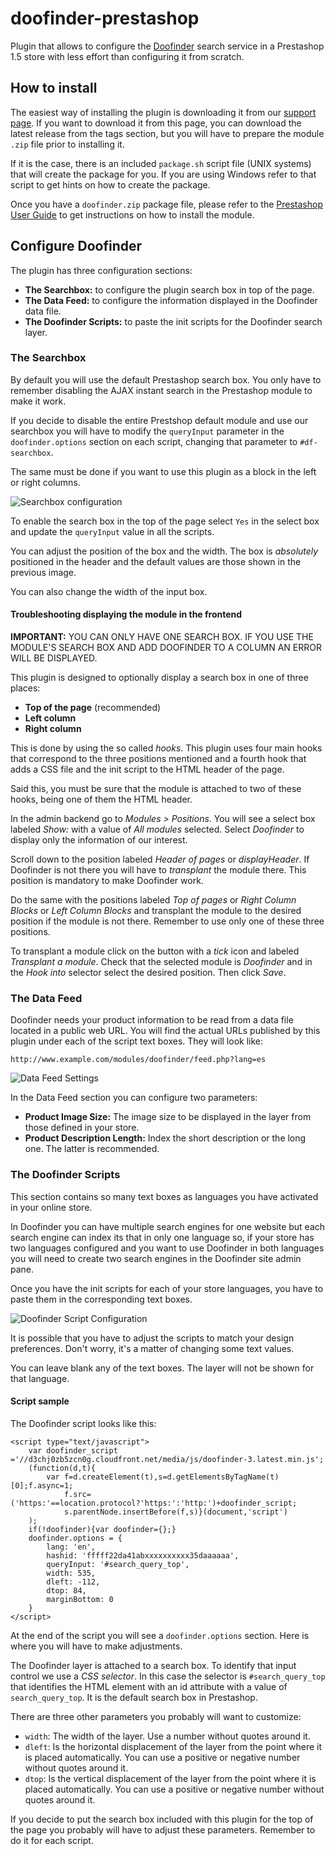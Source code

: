 # doofinder-prestashop

Plugin that allows to configure the [Doofinder](http://www.doofinder.com) search service in a Prestashop 1.5 store with less effort than configuring it from scratch.

## How to install

The easiest way of installing the plugin is downloading it from our [support page](http://support.doofinder.com). If you want to download it from this page, you can download the latest release from the tags section, but you will have to prepare the module `.zip` file prior to installing it.

If it is the case, there is an included `package.sh` script file (UNIX systems) that will create the package for you. If you are using Windows refer to that script to get hints on how to create the package.

Once you have a `doofinder.zip` package file, please refer to the [Prestashop User Guide](http://doc.prestashop.com/display/PS15/Managing+Modules+and+Themes#ManagingModulesandThemes-Installingmodules) to get instructions on how to install the module.

## Configure Doofinder

The plugin has three configuration sections:

- **The Searchbox:** to configure the plugin search box in top of the page.
- **The Data Feed:** to configure the information displayed in the Doofinder data file.
- **The Doofinder Scripts:** to paste the init scripts for the Doofinder search layer.

### The Searchbox

By default you will use the default Prestashop search box. You only have to remember disabling the AJAX instant search in the Prestashop module to make it work.

If you decide to disable the entire Prestshop default module and use our searchbox you will have to modify the `queryInput` parameter in the `doofinder.options` section on each script, changing that parameter to `#df-searchbox`.

The same must be done if you want to use this plugin as a block in the left or right columns.

![Searchbox configuration](http://f.cl.ly/items/1J292G3G0N0o1j1U1T17/the-searchbox.png)

To enable the search box in the top of the page select `Yes` in the select box and update the `queryInput` value in all the scripts.

You can adjust the position of the box and the width. The box is *absolutely* positioned in the header and the default values are those shown in the previous image.

You can also change the width of the input box.

#### Troubleshooting displaying the module in the frontend

**IMPORTANT:** YOU CAN ONLY HAVE ONE SEARCH BOX. IF YOU USE THE MODULE'S SEARCH BOX AND ADD DOOFINDER TO A COLUMN AN ERROR WILL BE DISPLAYED.

This plugin is designed to optionally display a search box in one of three places:

- **Top of the page** (recommended)
- **Left column**
- **Right column**

This is done by using the so called *hooks*. This plugin uses four main hooks that correspond to the three positions mentioned and a fourth hook that adds a CSS file and the init script to the HTML header of the page.

Said this, you must be sure that the module is attached to two of these hooks, being one of them the HTML header.

In the admin backend go to *Modules > Positions*. You will see a select box labeled *Show:* with a value of *All modules* selected. Select *Doofinder* to display only the information of our interest.

Scroll down to the position labeled *Header of pages* or *displayHeader*. If Doofinder is not there you will have to *transplant* the module there. This position is mandatory to make Doofinder work.

Do the same with the positions labeled *Top of pages* or *Right Column Blocks* or *Left Column Blocks* and transplant the module to the desired position if the module is not there. Remember to use only one of these three positions.

To transplant a module click on the button with a *tick* icon and labeled *Transplant a module*. Check that the selected module is *Doofinder* and in the *Hook into* selector select the desired position. Then click *Save*.

### The Data Feed

Doofinder needs your product information to be read from a data file located in a public web URL. You will find the actual URLs published by this plugin under each of the script text boxes. They will look like:

    http://www.example.com/modules/doofinder/feed.php?lang=es

![Data Feed Settings](http://f.cl.ly/items/2d2k0W0W3w17360t2v0Y/the-data-feed.png)

In the Data Feed section you can configure two parameters:

- **Product Image Size:** The image size to be displayed in the layer from those defined in your store.
- **Product Description Length:** Index the short description or the long one. The latter is recommended.

### The Doofinder Scripts

This section contains so many text boxes as languages you have activated in your online store.

In Doofinder you can have multiple search engines for one website but each search engine can index its that in only one language so, if your store has two languages configured and you want to use Doofinder in both languages you will need to create two search engines in the Doofinder site admin pane.

Once you have the init scripts for each of your store languages, you have to paste them in the corresponding text boxes.

![Doofinder Script Configuration](http://f.cl.ly/items/2D0N1w2V1e2q2l2j2b0I/the-script.png)

It is possible that you have to adjust the scripts to match your design preferences. Don't worry, it's a matter of changing some text values.

You can leave blank any of the text boxes. The layer will not be shown for that language.

#### Script sample

The Doofinder script looks like this:

    <script type="text/javascript">
        var doofinder_script ='//d3chj0zb5zcn0g.cloudfront.net/media/js/doofinder-3.latest.min.js';
        (function(d,t){
            var f=d.createElement(t),s=d.getElementsByTagName(t)[0];f.async=1;
                f.src=('https:'==location.protocol?'https:':'http:')+doofinder_script;
                s.parentNode.insertBefore(f,s)}(document,'script')
        );
        if(!doofinder){var doofinder={};}
        doofinder.options = {
            lang: 'en',
            hashid: 'fffff22da41abxxxxxxxxxx35daaaaaa',
            queryInput: '#search_query_top',
            width: 535,
            dleft: -112,
            dtop: 84,
            marginBottom: 0
        }
    </script>

At the end of the script you will see a `doofinder.options` section. Here is where you will have to make adjustments.

The Doofinder layer is attached to a search box. To identify that input control we use a *CSS selector*. In this case the selector is `#search_query_top` that identifies the HTML element with an id attribute with a value of `search_query_top`. It is the default search box in Prestashop.

There are three other parameters you probably will want to customize:

- `width`: The width of the layer. Use a number without quotes around it.
- `dleft`: Is the horizontal displacement of the layer from the point where it is placed automatically. You can use a positive or negative number without quotes around it.
- `dtop`: Is the vertical displacement of the layer from the point where it is placed automatically. You can use a positive or negative number without quotes around it.

If you decide to put the search box included with this plugin for the top of the page you probably will have to adjust these parameters. Remember to do it for each script.
